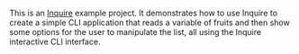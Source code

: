 This is an [Inquire](https://github.com/mikaelmello/inquire) example project. It demonstrates how to use Inquire to create a simple CLI application that reads a variable of fruits and then show some options for the user to manipulate the list, all using the Inquire interactive CLI interface.
